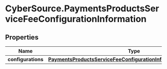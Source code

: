 # CyberSource.PaymentsProductsServiceFeeConfigurationInformation

## Properties
Name | Type | Description | Notes
------------ | ------------- | ------------- | -------------
**configurations** | [**PaymentsProductsServiceFeeConfigurationInformationConfigurations**](PaymentsProductsServiceFeeConfigurationInformationConfigurations.md) |  | [optional] 


